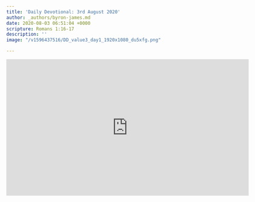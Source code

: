 ```yaml
---
title: 'Daily Devotional: 3rd August 2020'
author: _authors/byron-james.md
date: 2020-08-03 06:51:04 +0000
scripture: Romans 1:16-17
description: ''
image: "/v1596437516/DD_value3_day1_1920x1080_du5xfg.png"

---
```

<iframe src="https://player.vimeo.com/video/444069050" width="640" height="361" frameborder="0" allow="autoplay; fullscreen" allowfullscreen></iframe>